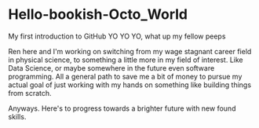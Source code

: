 # Hello-bookish-Octo_World
My first introduction to GitHub
YO YO YO, what up my fellow peeps

Ren here and I'm working on switching from my wage stagnant career field in physical science,
to something a little more in my field of interest. Like Data Science, or maybe somewhere in
the future even software programming. All a general path to save me a bit of money to pursue
my actual goal of just working with my hands on something like building things from scratch.

Anyways. Here's to progress towards a brighter future with new found skills. 
